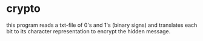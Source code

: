 # crypto
this program reads a txt-file of 0's and 1's (binary signs) and translates each bit to its character representation to encrypt the hidden message.
